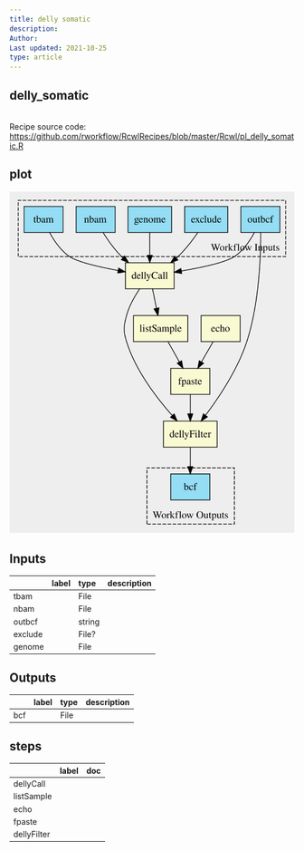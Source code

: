 ```yaml
---
title: delly somatic
description: 
Author: 
Last updated: 2021-10-25
type: article
---
```

## delly_somatic
<br>Recipe source code: <https://github.com/rworkflow/RcwlRecipes/blob/master/Rcwl/pl_delly_somatic.R>
## plot
![## delly_somatic](/plots/delly_somatic.svg)
## Inputs
|        |label |type   |description  |
|:-------|:-----|:------|:------------|
|tbam    |      |File   |  |
|nbam    |      |File   |  |
|outbcf  |      |string |  |
|exclude |      |File?  |  |
|genome  |      |File   |  |
## Outputs
|    |label        |type |description  |
|:---|:------------|:----|:------------|
|bcf |  |File |  |
## steps
|            |label        |doc          |
|:-----------|:------------|:------------|
|dellyCall   |  |  |
|listSample  |  |  |
|echo        |  |  |
|fpaste      |  |  |
|dellyFilter |  |  |
